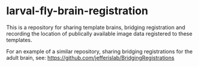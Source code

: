 # larval-fly-brain-registration

This is a repository for sharing template brains, bridging registration and recording the location of publically available image data registered to these templates. 

For an example of a similar repository, sharing bridging registrations for the adult brain, see: https://github.com/jefferislab/BridgingRegistrations

